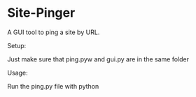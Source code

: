 # Site-Pinger

A GUI tool to ping a site by URL.

Setup:

Just make sure that ping.pyw and gui.py are in the same folder

Usage:

Run the ping.py file with python